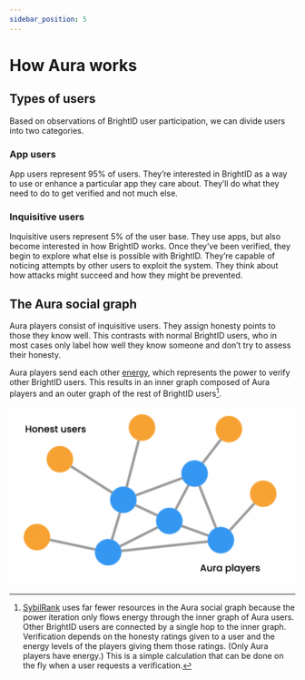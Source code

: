 ```yaml
---
sidebar_position: 5
---
```


# How Aura works

## Types of users

Based on observations of BrightID user participation, we can divide users into two categories.

### App users

App users represent 95% of users. They’re interested in BrightID as a way to use or enhance a particular app they care about. They’ll do what they need to do to get verified and not much else.

### Inquisitive users

Inquisitive users represent 5% of the user base. They use apps, but also become interested in how BrightID works. Once they’ve been verified, they begin to explore what else is possible with BrightID. They’re capable of noticing attempts by other users to exploit the system. They think about how attacks might succeed and how they might be prevented.

## The Aura social graph

Aura players consist of inquisitive users. They assign honesty points to those they know well. This contrasts with normal BrightID users, who in most cases only label how well they know someone and don’t try to assess their honesty.

Aura players send each other [energy](https://elated-murdock-5004e1.netlify.app/docs/energy), which represents the power to verify other BrightID users. This results in an inner graph composed of Aura players and an outer graph of the rest of BrightID users[^3].

![Example banner](../static/img/inner-outer-graph.png)

[^3]: [SybilRank](https://www.usenix.org/conference/nsdi12/technical-sessions/presentation/cao) uses far fewer resources in the Aura social graph because the power iteration only flows energy through the inner graph of Aura users. Other BrightID users are connected by a single hop to the inner graph. Verification depends on the honesty ratings given to a user and the energy levels of the players giving them those ratings. (Only Aura players have energy.) This is a simple calculation that can be done on the fly when a user requests a verification.
